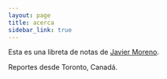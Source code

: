 ```yaml
--- 
layout: page 
title: acerca 
sidebar_link: true 
---
```


<p class="message"> 
Esta es una libreta de notas de <a
href="http://twitter.com/infrahumano">Javier Moreno</a>. 

Reportes desde Toronto, Canadá.</p>

